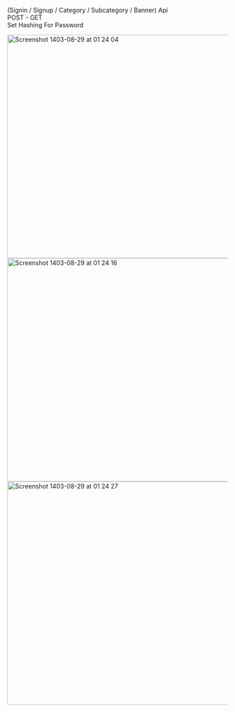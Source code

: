 (Signin / Signup / Category / Subcategory / Banner) Api
<BR>POST - GET
<BR>Set Hashing For Password</BR>


<img width="510" alt="Screenshot 1403-08-29 at 01 24 04" src="https://github.com/user-attachments/assets/a97cd513-79c5-46c2-b62c-4b6db85de2f4">
<img width="510" alt="Screenshot 1403-08-29 at 01 24 16" src="https://github.com/user-attachments/assets/52a2156a-f1ea-44d0-821c-059d61cf9c1b">
<img width="510" alt="Screenshot 1403-08-29 at 01 24 27" src="https://github.com/user-attachments/assets/0ddacb81-85d1-4c6a-8432-9ec1a369dea2">
